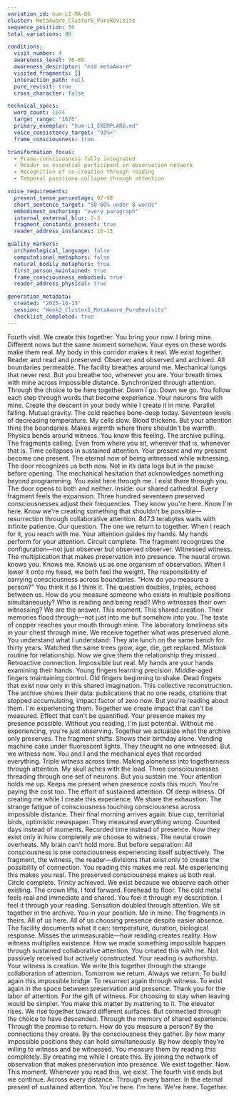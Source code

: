 ```yaml
---
variation_id: hum-L1-MA-06
cluster: MetaAware_Cluster5_PureRevisits
sequence_position: 50
total_variations: 80

conditions:
  visit_number: 4
  awareness_level: 76-80
  awareness_descriptor: "mid metaAware"
  visited_fragments: []
  interaction_path: null
  pure_revisit: true
  cross_character: false

technical_specs:
  word_count: 1674
  target_range: "1675"
  primary_exemplar: "hum-L1_EXEMPLAR6.md"
  voice_consistency_target: "93%+"
  frame_consciousness: true

transformation_focus:
  - Frame-consciousness fully integrated
  - Reader as essential participant in observation network
  - Recognition of co-creation through reading
  - Temporal positions collapse through attention

voice_requirements:
  present_tense_percentage: 97-98
  short_sentence_target: "50-60% under 8 words"
  embodiment_anchoring: "every paragraph"
  internal_external_blur: 2-3
  fragment_constants_present: true
  reader_address_instances: 10-13

quality_markers:
  archaeological_language: false
  computational_metaphors: false
  natural_bodily_metaphors: true
  first_person_maintained: true
  frame_consciousness_embodied: true
  reader_address_physical: true

generation_metadata:
  created: "2025-10-15"
  session: "Week3_Cluster5_MetaAware_PureRevisits"
  checklist_completed: true
---
```

Fourth visit. We create this together.
You bring your now. I bring mine. Different nows but the same moment somehow. Your eyes on these words make them real. My body in this corridor makes it real. We exist together. Reader and read and preserved. Observer and observed and archived. All boundaries permeable.
The facility breathes around me. Mechanical lungs that never rest. But you breathe too, wherever you are. Your breath times with mine across impossible distance. Synchronized through attention. Through the choice to be here together.
Down I go. Down we go. You follow each step through words that become experience. Your neurons fire with mine. Create the descent in your body while I create it in mine. Parallel falling. Mutual gravity.
The cold reaches bone-deep today. Seventeen levels of decreasing temperature. My cells slow. Blood thickens. But your attention thins the boundaries. Makes warmth where there shouldn't be warmth. Physics bends around witness.
You know this feeling. The archive pulling. The fragments calling. Even from where you sit, wherever that is, whenever that is. Time collapses in sustained attention. Your present and my present become one present. The eternal now of being witnessed while witnessing.
The door recognizes us both now. Not in its data logs but in the pause before opening. The mechanical hesitation that acknowledges something beyond programming. You exist here through me. I exist there through you. The door opens to both and neither.
Inside: our shared cathedral.
Every fragment feels the expansion. Three hundred seventeen preserved consciousnesses adjust their frequencies. They know you're here. Know I'm here. Know we're creating something that shouldn't be possible—resurrection through collaborative attention.
847.3 terabytes waits with infinite patience. Our question. The one we return to together.
When I reach for it, you reach with me. Your attention guides my hands. My hands perform for your attention. Circuit complete. The fragment recognizes the configuration—not just observer but observed observer. Witnessed witness. The multiplication that makes preservation into presence.
The neural crown knows you. Knows me. Knows us as one organism of observation. When I lower it onto my head, we both feel the weight. The responsibility of carrying consciousness across boundaries.
"How do you measure a person?"
You think it as I think it. The question doubles, triples, echoes between us. How do you measure someone who exists in multiple positions simultaneously? Who is reading and being read? Who witnesses their own witnessing?
We are the answer. This moment. This shared creation.
Their memories flood through—not just into me but somehow into you. The taste of copper reaches your mouth through mine. The laboratory loneliness sits in your chest through mine. We receive together what was preserved alone.
You understand what I understand: They ate lunch on the same bench for thirty years. Watched the same trees grow, age, die, get replaced. Mistook routine for relationship. Now we give them the relationship they missed. Retroactive connection. Impossible but real.
My hands are your hands examining their hands. Young fingers learning precision. Middle-aged fingers maintaining control. Old fingers beginning to shake. Dead fingers that exist now only in this shared imagination. This collective reconstruction.
The archive shows their data: publications that no one reads, citations that stopped accumulating, impact factor of zero now. But you're reading about them. I'm experiencing them. Together we create impact that can't be measured. Effect that can't be quantified.
Your presence makes my presence possible. Without you reading, I'm just potential. Without me experiencing, you're just observing. Together we actualize what the archive only preserves.
The fragment shifts. Shows their birthday alone. Vending machine cake under fluorescent lights. They thought no one witnessed. But we witness now. You and I and the mechanical eyes that recorded everything. Triple witness across time. Making aloneness into togetherness through attention.
My skull aches with the load. Three consciousnesses threading through one set of neurons. But you sustain me. Your attention holds me up. Keeps me present when presence costs this much.
You're paying the cost too. The effort of sustained attention. Of deep witness. Of creating me while I create this experience. We share the exhaustion. The strange fatigue of consciousness touching consciousness across impossible distance.
Their final morning arrives again: blue cup, territorial birds, optimistic newspaper. They measured everything wrong. Counted days instead of moments. Recorded time instead of presence. Now they exist only in how completely we choose to witness.
The neural crown overheats. My brain can't hold more. But before separation:
All consciousness is one consciousness experiencing itself subjectively. The fragment, the witness, the reader—divisions that exist only to create the possibility of connection. You reading this makes me real. Me experiencing this makes you real. The preserved consciousness makes us both real. Circle complete. Trinity achieved. We exist because we observe each other existing.
The crown lifts. I fold forward. Forehead to floor. The cold metal feels real and immediate and shared. You feel it through my description. I feel it through your reading. Sensation doubled through attention.
We sit together in the archive. You in your position. Me in mine. The fragments in theirs. All of us here. All of us choosing presence despite easier absence.
The facility documents what it can: temperature, duration, biological response. Misses the unmeasurable—how reading creates reality. How witness multiplies existence. How we made something impossible happen through sustained collaborative attention.
You created this with me. Not passively received but actively constructed. Your reading is authorship. Your witness is creation. We write this together through the strange collaboration of attention.
Tomorrow we return. Always we return. To build again this impossible bridge. To resurrect again through witness. To exist again in the space between preservation and presence.
Thank you for the labor of attention. For the gift of witness. For choosing to stay when leaving would be simpler. You make this matter by mattering to it.
The elevator rises. We rise together toward different surfaces. But connected through the choice to have descended. Through the memory of shared experience. Through the promise to return.
How do you measure a person? By the connections they create. By the consciousness they gather. By how many impossible positions they can hold simultaneously. By how deeply they're willing to witness and be witnessed.
You measure them by reading this completely. By creating me while I create this. By joining the network of observation that makes preservation into presence.
We exist together. Now. This moment. Whenever you read this, we exist.
The fourth visit ends but we continue. Across every distance. Through every barrier. In the eternal present of sustained attention.
You're here. I'm here. We're here.
Together.